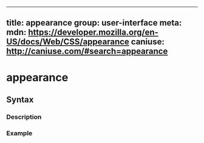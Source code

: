
  ---
  title: appearance
  group: user-interface
  meta:
    mdn: https://developer.mozilla.org/en-US/docs/Web/CSS/appearance
    caniuse: http://caniuse.com/#search=appearance
  ---

  # appearance
  <!--- Introduction for appearance, keep it brief and set the overall context -->

  ## Syntax
  <!--- Introduce the various syntax for appearance -->

  ### Description
  <!--- For each major section of syntax, provide a description explaining its usage further -->

  ### Example
  <!--- Provide code examples for the syntax block you're currently describing -->